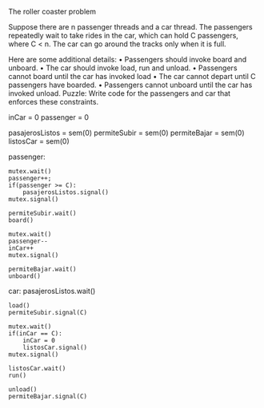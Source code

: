 The roller coaster problem

Suppose there are n passenger threads and a car thread. The passengers repeatedly wait to take rides in the car, which can hold C passengers, where C < n. The car can go around the tracks only when it is full.

Here are some additional details:
• Passengers should invoke board and unboard.
• The car should invoke load, run and unload.
• Passengers cannot board until the car has invoked load
• The car cannot depart until C passengers have boarded.
• Passengers cannot unboard until the car has invoked unload.
Puzzle: Write code for the passengers and car that enforces these constraints.

inCar = 0
passenger = 0

pasajerosListos = sem(0)
permiteSubir = sem(0)
permiteBajar = sem(0)
listosCar = sem(0)

passenger:

    mutex.wait()
    passenger++;
    if(passenger >= C):
        pasajerosListos.signal()
    mutex.signal()

    permiteSubir.wait()
    board()

    mutex.wait()
    passenger--
    inCar++
    mutex.signal()

    permiteBajar.wait()
    unboard()


car:
    pasajerosListos.wait()

    load()
    permiteSubir.signal(C)

    mutex.wait()
    if(inCar == C):
        inCar = 0
        listosCar.signal()
    mutex.signal()

    listosCar.wait()
    run()

    unload()
    permiteBajar.signal(C)


